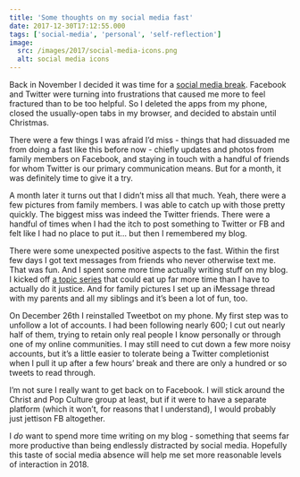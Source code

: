 ```yaml
---
title: 'Some thoughts on my social media fast'
date: 2017-12-30T17:12:55.000
tags: ['social-media', 'personal', 'self-reflection']
image:
  src: /images/2017/social-media-icons.png
  alt: social media icons
---
```


Back in November I decided it was time for a [social media break](/17/11/a-social-media-fast/). Facebook and Twitter were turning into frustrations that caused me more to feel fractured than to be too helpful. So I deleted the apps from my phone, closed the usually-open tabs in my browser, and decided to abstain until Christmas.

There were a few things I was afraid I’d miss - things that had dissuaded me from doing a fast like this before now - chiefly updates and photos from family members on Facebook, and staying in touch with a handful of friends for whom Twitter is our primary communication means. But for a month, it was definitely time to give it a try.

A month later it turns out that I didn’t miss all that much. Yeah, there were a few pictures from family members. I was able to catch up with those pretty quickly. The biggest miss was indeed the Twitter friends. There were a handful of times when I had the itch to post something to Twitter or FB and felt like I had no place to put it... but then I remembered my blog.

There were some unexpected positive aspects to the fast. Within the first few days I got text messages from friends who never otherwise text me. That was fun. And I spent some more time actually writing stuff on my blog. I kicked off [a topic series](/17/12/thinking-in-more-positive-terms-about-political-issues/) that could eat up far more time than I have to actually do it justice. And for family pictures I set up an iMessage thread with my parents and all my siblings and it’s been a lot of fun, too.

On December 26th I reinstalled Tweetbot on my phone. My first step was to unfollow a lot of accounts. I had been following nearly 600; I cut out nearly half of them, trying to retain only real people I know personally or through one of my online communities. I may still need to cut down a few more noisy accounts, but it’s a little easier to tolerate being a Twitter completionist when I pull it up after a few hours’ break and there are only a hundred or so tweets to read through.

I’m not sure I really want to get back on to Facebook. I will stick around the Christ and Pop Culture group at least, but if it were to have a separate platform (which it won’t, for reasons that I understand), I would probably just jettison FB altogether.

I _do_ want to spend more time writing on my blog - something that seems far more productive than being endlessly distracted by social media. Hopefully this taste of social media absence will help me set more reasonable levels of interaction in 2018.
